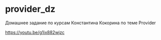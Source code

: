 # provider_dz

Домашнее задание по курсам Константина Кокорина по теме Provider

https://youtu.be/g1ix882wjzc

